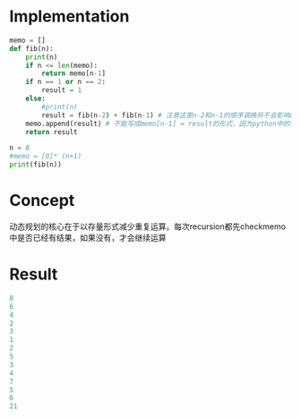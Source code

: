 # Implementation
```py
memo = []
def fib(n):
    print(n)
    if n <= len(memo):
        return memo[n-1]
    if n == 1 or n == 2:
        result = 1
    else:
        #print(n)
        result = fib(n-2) + fib(n-1) # 注意这里n-2和n-1的顺序调换并不会影响append的顺序，但是function 被call的方式会改变
    memo.append(result) # 不能写成memo[n-1] = result的形式，因为python中的空array就是完全空的，而不是element=null
    return result

n = 8
#memo = [0]* (n+1)
print(fib(n))

```

# Concept
动态规划的核心在于以存量形式减少重复运算。每次recursion都先checkmemo中是否已经有结果，如果没有，才会继续运算

# Result
```py
8
6
4
2
3
1
2
5
3
4
7
5
6
21
```
